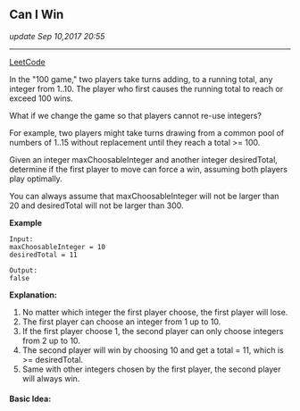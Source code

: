 ## Can I Win
_update Sep 10,2017  20:55_

---
[LeetCode](https://leetcode.com/problems/can-i-win/description/)

In the "100 game," two players take turns adding, to a running total, any integer from 1..10. The player who first causes the running total to reach or exceed 100 wins.

What if we change the game so that players cannot re-use integers?

For example, two players might take turns drawing from a common pool of numbers of 1..15 without replacement until they reach a total >= 100.

Given an integer maxChoosableInteger and another integer desiredTotal, determine if the first player to move can force a win, assuming both players play optimally.

You can always assume that maxChoosableInteger will not be larger than 20 and desiredTotal will not be larger than 300.

**Example**

    Input:
    maxChoosableInteger = 10
    desiredTotal = 11
    
    Output:
    false
    
**Explanation:**    
1. No matter which integer the first player choose, the first player will lose.
2. The first player can choose an integer from 1 up to 10.
3. If the first player choose 1, the second player can only choose integers from 2 up to 10.
4. The second player will win by choosing 10 and get a total = 11, which is >= desiredTotal.
5. Same with other integers chosen by the first player, the second player will always win.

#### Basic Idea:





















